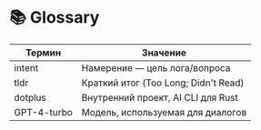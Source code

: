 # 📚 Glossary

| Термин       | Значение                                      |
|--------------|-----------------------------------------------|
| intent       | Намерение — цель лога/вопроса                 |
| tldr         | Краткий итог (Too Long; Didn't Read)          |
| dotplus      | Внутренний проект, AI CLI для Rust            |
| GPT-4-turbo  | Модель, используемая для диалогов             |
```